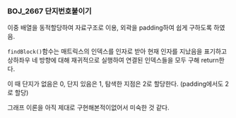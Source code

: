 ### BOJ_2667 단지번호붙이기

이중 배열을 동적할당하여 자료구조로 이용, 외곽을 padding하여 쉽게 구하도록 하였음.

`findBlock()`함수는 매트릭스의 인덱스를 인자로 받아 현재 인자를 지났음을 표기하고 상하좌우 네 방향에 대해 재귀적으로 실행하여 연결된 인덱스들을 모두 구해 return한다.

이 때 단지가 없음은 0, 단지 있음은 1, 탐색한 지점은 2로 할당한다. (padding에서도 2로 할당)

그래프 이론을 아직 제대로 구현해본적이없어서 미숙한 것 같다.